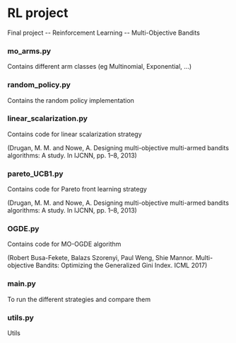 # RL project

Final project -- Reinforcement Learning -- Multi-Objective Bandits

### mo_arms.py

Contains different arm classes (eg Multinomial, Exponential, ...)

### random_policy.py

Contains the random policy implementation

### linear_scalarization.py

Contains code for linear scalarization strategy 

(Drugan, M. M. and Nowe, A. Designing multi-objective multi-armed bandits algorithms: A study. In IJCNN, pp. 1–8, 2013)


### pareto_UCB1.py

Contains code for Pareto front learning strategy

(Drugan, M. M. and Nowe, A. Designing multi-objective multi-armed bandits algorithms: A study. In IJCNN, pp. 1–8, 2013)

### OGDE.py

Contains code for MO-OGDE algorithm 

(Robert Busa-Fekete, Balazs Szorenyi, Paul Weng, Shie Mannor. Multi-objective Bandits: Optimizing the Generalized Gini Index. ICML 2017)

### main.py

To run the different strategies and compare them

### utils.py

Utils

